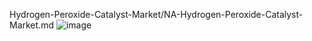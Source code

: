 Hydrogen-Peroxide-Catalyst-Market/NA-Hydrogen-Peroxide-Catalyst-Market.md
![image](https://github.com/user-attachments/assets/54bf3aef-8abc-4a6e-812c-fc17171fb6c2)
